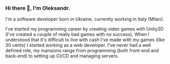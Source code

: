 ### Hi there 👋, I'm Oleksandr.

I'm a software developer born in Ukraine, currently working in Italy (Milan).

I've started my programming career by creating video games with Unity3D (I've created a couple of really bad games with no success). When I understood that it's difficult to live with cash I've made with my games (like 30 cents) I started working as a web developer. I've never had a well defined role, my mansions range from programming (both front-end and back-end) to setting up CI/CD and managing servers.
